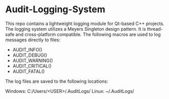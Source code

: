 # Audit-Logging-System
This repo contains a lightweight logging module for Qt-based C++ projects. The logging system utilizes a Meyers Singleton design pattern.
It is thread-safe and cross-platform compatible. The following macros are used to log messages directly to files:

* AUDIT_INFO()
* AUDIT_DEBUG()
* AUDIT_WARNING()
* AUDIT_CRITICAL()
* AUDIT_FATAL()

The log files are saved to the following locations:

Windows: C:/Users/\<USER\>/.AuditLogs/
Linux: ~/.AuditLogs/
